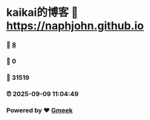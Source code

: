 # kaikai的博客 :link: https://naphjohn.github.io 
### :page_facing_up: [8](https://naphjohn.github.io/tag.html) 
### :speech_balloon: 0 
### :hibiscus: 31519 
### :alarm_clock: 2025-09-09 11:04:49 
### Powered by :heart: [Gmeek](https://github.com/Meekdai/Gmeek)
